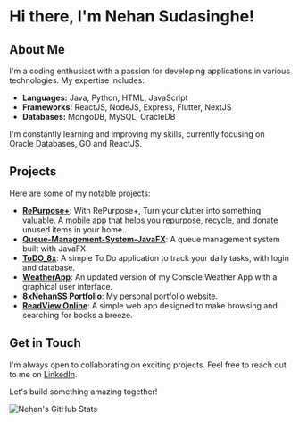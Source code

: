 # Hi there, I'm Nehan Sudasinghe!

## About Me
I'm a coding enthusiast with a passion for developing applications in various technologies. My expertise includes:

- **Languages:** Java, Python, HTML, JavaScript
- **Frameworks:** ReactJS, NodeJS, Express, Flutter, NextJS
- **Databases:** MongoDB, MySQL, OracleDB

I'm constantly learning and improving my skills, currently focusing on Oracle Databases, GO and ReactJS.

## Projects
Here are some of my notable projects:

- [**RePurpose+**](https://re-purpose-plus.vercel.app/): With RePurpose+, Turn your clutter into something valuable. A mobile app that helps you repurpose, recycle, and donate unused items in your home..
- [**Queue-Management-System-JavaFX**](https://github.com/8xNehanSS/Queue-Management-System-JavaFX): A queue management system built with JavaFX.
- [**ToDO_8x**](https://github.com/8xNehanSS/todo_8x): A simple To Do application to track your daily tasks, with login and database.
- [**WeatherApp**](https://github.com/8xNehanSS/WeatherApp): An updated version of my Console Weather App with a graphical user interface.
- [**8xNehanSS Portfolio**](https://nehandev.live): My personal portfolio website.
- [**ReadView Online**](https://github.com/8xNehanSS/read_view-online):  A simple web app designed to make browsing and searching for books a breeze.

## Get in Touch
I'm always open to collaborating on exciting projects. Feel free to reach out to me on [LinkedIn](https://www.linkedin.com/in/nehan-sudasinghe/).

Let's build something amazing together!

![Nehan's GitHub Stats](https://github-readme-stats.vercel.app/api?username=8xNehanSS&show_icons=true&theme=radical)
